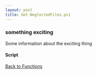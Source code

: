 ```yaml
---
layout: post
title: Get-NeglectedFiles.ps1
---
```


### something exciting

Some information about the exciting thing

#### Script

<script src="https://gist-it.appspot.com/github.com/BanterBoy/scripts-blog/blob/master/PowerShell/functions/fileManagement/Get-NeglectedFiles.ps1"></script>

<a href="/menu/_pages/functions.html">Back to Functions</a>
